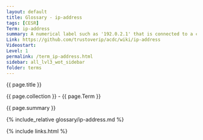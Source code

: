 ```yaml
---
layout: default
title: Glossary - ip-address
tags: [CESR]
Term: ip-address
summary: A numerical label such as '192.0.2.1' that is connected to a computer network that uses the Internet Protocol for communication
Link: https://github.com/trustoverip/acdc/wiki/ip-address
Videostart: 
Level: 1
permalink: /term_ip-address.html
sidebar: all_lvl3_wot_sidebar
folder: terms
---
```


{{ page.title }}

{{ page.collection }} - {{ page.Term }}

   {{ page.summary }}

{% include_relative glossary/ip-address.md %}

 {% include links.html %} 
